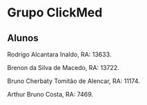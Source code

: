 # Grupo ClickMed 

## Alunos 
Rodrigo Alcantara Inaldo, RA: 13633.

Brenon da Silva de Macedo, RA: 13722.

Bruno Cherbaty Tomitão de Alencar, RA: 11174.

Arthur Bruno Costa, RA: 7469.
